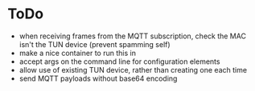 # ToDo

- when receiving frames from the MQTT subscription, check the MAC isn't the TUN device (prevent spamming self)
- make a nice container to run this in
- accept args on the command line for configuration elements
- allow use of existing TUN device, rather than creating one each time
- send MQTT payloads without base64 encoding
